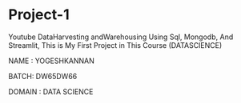 # Project-1
Youtube DataHarvesting andWarehousing Using Sql, Mongodb, And Streamlit,
This is My First Project in This Course (DATASCIENCE)

NAME : YOGESHKANNAN

BATCH: DW65DW66

DOMAIN : DATA SCIENCE
